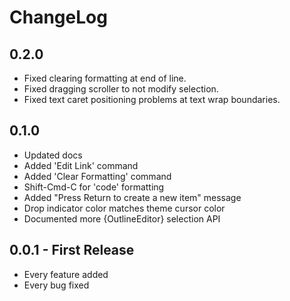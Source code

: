 # ChangeLog

## 0.2.0

- Fixed clearing formatting at end of line.
- Fixed dragging scroller to not modify selection.
- Fixed text caret positioning problems at text wrap boundaries.

## 0.1.0

- Updated docs
- Added 'Edit Link' command
- Added 'Clear Formatting' command
- Shift-Cmd-C for 'code' formatting
- Added "Press Return to create a new item" message
- Drop indicator color matches theme cursor color
- Documented more {OutlineEditor} selection API

## 0.0.1 - First Release

- Every feature added
- Every bug fixed